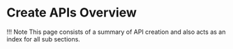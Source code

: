# Create APIs Overview

!!! Note
    This page consists of a summary of API creation and also acts as an index for all sub sections.